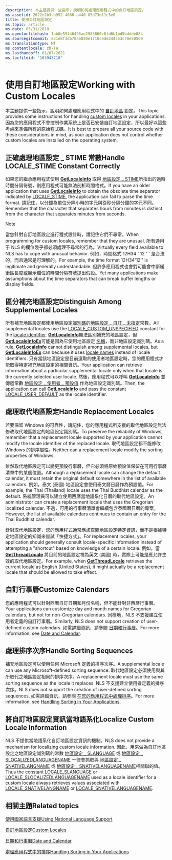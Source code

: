 ```yaml
---
description: 本主題提供一些指示，說明如何處理應用程式中的自訂地區設定。
ms.assetid: 2622e2b3-b952-4666-a440-85d73d11c5e0
title: 使用自訂地區設定
ms.topic: article
ms.date: 05/31/2018
ms.openlocfilehash: 1ab0e59446496ae2985860c0fd6b1bd5bddde084
ms.sourcegitcommit: 831e8f3db78ab820e1710cede244553c70e50500
ms.translationtype: MT
ms.contentlocale: zh-TW
ms.lasthandoff: 01/07/2021
ms.locfileid: "103943718"
---
```

# <a name="working-with-custom-locales"></a><span data-ttu-id="8e48c-103">使用自訂地區設定</span><span class="sxs-lookup"><span data-stu-id="8e48c-103">Working with Custom Locales</span></span>

<span data-ttu-id="8e48c-104">本主題提供一些指示，說明如何處理應用程式中的 [自訂地區](custom-locales.md) 設定。</span><span class="sxs-lookup"><span data-stu-id="8e48c-104">This topic provides some instructions for handling [custom locales](custom-locales.md) in your applications.</span></span> <span data-ttu-id="8e48c-105">因為您的應用程式不會控制作業系統上是否已安裝自訂地區設定，所以最好以這些考慮來準備所有的原始程式碼。</span><span class="sxs-lookup"><span data-stu-id="8e48c-105">It is best to prepare all your source code with these considerations in mind, as your application does not control whether custom locales are installed on the operating system.</span></span>

## <a name="handle-locale_stime-constant-correctly"></a><span data-ttu-id="8e48c-106">正確處理地區設定 \_ STIME 常數</span><span class="sxs-lookup"><span data-stu-id="8e48c-106">Handle LOCALE\_STIME Constant Correctly</span></span>

<span data-ttu-id="8e48c-107">如果您的繼承應用程式使用 [**GetLocaleInfo**](/windows/desktop/api/Winnls/nf-winnls-getlocaleinfoa) 取得 [地區設定 \_ STIME](locale-stime-constants.md)所指出的過時時間分隔符號，則應用程式可能無法剖析時間格式。</span><span class="sxs-lookup"><span data-stu-id="8e48c-107">If you have an older application that uses [**GetLocaleInfo**](/windows/desktop/api/Winnls/nf-winnls-getlocaleinfoa) to obtain the obsolete time separator indicated by [LOCALE\_STIME](locale-stime-constants.md), the application can fail to parse the time format.</span></span> <span data-ttu-id="8e48c-108">請記住，以分鐘為單位分隔小時的字元與從秒分隔分鐘的字元不同。</span><span class="sxs-lookup"><span data-stu-id="8e48c-108">Remember that the character that separates hours from minutes is distinct from the character that separates minutes from seconds.</span></span>

> [!Note]  
> <span data-ttu-id="8e48c-109">當您針對自訂地區設定進行程式設計時，請記住它們不尋常。</span><span class="sxs-lookup"><span data-stu-id="8e48c-109">When programming for custom locales, remember that they are unusual.</span></span> <span data-ttu-id="8e48c-110">所有適用于 NLS 的欄位幾乎都必須處理不尋常的行為。</span><span class="sxs-lookup"><span data-stu-id="8e48c-110">Virtually every field available to NLS has to cope with unusual behavior.</span></span> <span data-ttu-id="8e48c-111">例如，時間格式 12H34 ' 12 ' ' 是合法的，而且通常是可理解的。</span><span class="sxs-lookup"><span data-stu-id="8e48c-111">For example, the time format 12H34'12'' is legitimate and generally understandable.</span></span> <span data-ttu-id="8e48c-112">但許多應用程式也會對可能會中斷緩衝區長度或顯示欄位的時間分隔符號提出假設。</span><span class="sxs-lookup"><span data-stu-id="8e48c-112">Yet many applications make assumptions about the time separators that can break buffer lengths or display fields.</span></span>

 

## <a name="distinguish-among-supplemental-locales"></a><span data-ttu-id="8e48c-113">區分補充地區設定</span><span class="sxs-lookup"><span data-stu-id="8e48c-113">Distinguish Among Supplemental Locales</span></span>

<span data-ttu-id="8e48c-114">所有補充地區設定都使用地區設定[識別碼](locale-identifiers.md)的[地區設定 \_ 自訂 \_ 未指定](locale-custom-constants.md)常數。</span><span class="sxs-lookup"><span data-stu-id="8e48c-114">All supplemental locales use the [LOCALE\_CUSTOM\_UNSPECIFIED](locale-custom-constants.md) constant for the [locale identifier](locale-identifiers.md).</span></span> <span data-ttu-id="8e48c-115">[**GetLocaleInfo**](/windows/desktop/api/Winnls/nf-winnls-getlocaleinfoa)無法區別補充的地區設定，但 [**GetLocaleInfoEx**](/windows/desktop/api/Winnls/nf-winnls-getlocaleinfoex)可能是因為它使用地區設定 [名稱](locale-names.md)，而非地區設定識別碼。</span><span class="sxs-lookup"><span data-stu-id="8e48c-115">As a rule, [**GetLocaleInfo**](/windows/desktop/api/Winnls/nf-winnls-getlocaleinfoa) cannot distinguish among supplemental locales, but [**GetLocaleInfoEx**](/windows/desktop/api/Winnls/nf-winnls-getlocaleinfoex) can because it uses [locale names](locale-names.md) instead of locale identifiers.</span></span> <span data-ttu-id="8e48c-116">只有當該地區設定是目前選取的使用者地區設定時，您的應用程式才能取得特定補充地區設定的相關資訊。</span><span class="sxs-lookup"><span data-stu-id="8e48c-116">Your application can retrieve information about a particular supplemental locale only when that locale is the currently selected user locale.</span></span> <span data-ttu-id="8e48c-117">然後，應用程式可以呼叫 [**GetLocaleInfo**](/windows/desktop/api/Winnls/nf-winnls-getlocaleinfoa) 並傳遞常數 [地區設定 \_ 使用者 \_ 預設值](locale-user-default.md) 作為地區設定識別碼。</span><span class="sxs-lookup"><span data-stu-id="8e48c-117">Then, the application can call [**GetLocaleInfo**](/windows/desktop/api/Winnls/nf-winnls-getlocaleinfoa) and pass the constant [LOCALE\_USER\_DEFAULT](locale-user-default.md) as the locale identifier.</span></span>

## <a name="handle-replacement-locales"></a><span data-ttu-id="8e48c-118">處理取代地區設定</span><span class="sxs-lookup"><span data-stu-id="8e48c-118">Handle Replacement Locales</span></span>

<span data-ttu-id="8e48c-119">若要保留 Windows 的可靠性，請記住，您的應用程式所支援的取代地區設定無法修改取代地區設定的地區設定識別碼。</span><span class="sxs-lookup"><span data-stu-id="8e48c-119">To preserve the reliability of Windows, remember that a replacement locale supported by your application cannot modify the locale identifier of the replaced locale.</span></span> <span data-ttu-id="8e48c-120">取代地區設定都不能修改 Windows 的排序屬性。</span><span class="sxs-lookup"><span data-stu-id="8e48c-120">Neither can a replacement locale modify the sorting properties of Windows.</span></span>

<span data-ttu-id="8e48c-121">雖然取代地區設定可以變更預設行事曆，但它必須將原始預設值保留在可用行事曆清單中的某個位置。</span><span class="sxs-lookup"><span data-stu-id="8e48c-121">Although a replacement locale can change the default calendar, it must retain the original default somewhere in the list of available calendars.</span></span> <span data-ttu-id="8e48c-122">例如，泰文 (泰國) 地區設定會使用泰文曆日曆作為預設值。</span><span class="sxs-lookup"><span data-stu-id="8e48c-122">For example, the Thai (Thailand) locale uses the Thai Buddhist calendar as the default.</span></span> <span data-ttu-id="8e48c-123">系統管理員可以建立使用西曆當地語系化日曆的取代地區設定。</span><span class="sxs-lookup"><span data-stu-id="8e48c-123">An administrator can create a replacement locale that uses the Gregorian localized calendar.</span></span> <span data-ttu-id="8e48c-124">不過，可用的行事曆清單會繼續包含泰國曆日曆的專案。</span><span class="sxs-lookup"><span data-stu-id="8e48c-124">However, the list of available calendars continues to contain an entry for the Thai Buddhist calendar.</span></span>

<span data-ttu-id="8e48c-125">針對取代地區設定，您的應用程式通常應該查閱地區設定特定資訊，而不是根據特定地區設定的知識來嘗試「快捷方式」。</span><span class="sxs-lookup"><span data-stu-id="8e48c-125">For replacement locales, your application should generally consult locale-specific information instead of attempting a "shortcut" based on knowledge of a certain locale.</span></span> <span data-ttu-id="8e48c-126">例如，當 [**GetThreadLocale**](/windows/desktop/api/Winnls/nf-winnls-getthreadlocale) 將目前的地區設定視為英文 (美國) 時，實際上可能是應允許生效的取代地區設定。</span><span class="sxs-lookup"><span data-stu-id="8e48c-126">For example, when [**GetThreadLocale**](/windows/desktop/api/Winnls/nf-winnls-getthreadlocale) retrieves the current locale as English (United States), it might actually be a replacement locale that should be allowed to take effect.</span></span>

## <a name="customize-calendars"></a><span data-ttu-id="8e48c-127">自訂行事曆</span><span class="sxs-lookup"><span data-stu-id="8e48c-127">Customize Calendars</span></span>

<span data-ttu-id="8e48c-128">您的應用程式可以針對西曆自訂日期和月份名稱，但不能針對非西曆行事曆。</span><span class="sxs-lookup"><span data-stu-id="8e48c-128">Your applications can customize day and month names for Gregorian calendars, but not for non-Gregorian calendars.</span></span> <span data-ttu-id="8e48c-129">同樣地，NLS 不支援建立使用者定義的自訂行事曆。</span><span class="sxs-lookup"><span data-stu-id="8e48c-129">Similarly, NLS does not support creation of user-defined custom calendars.</span></span> <span data-ttu-id="8e48c-130">如需詳細資訊，請參閱 [日期和行事曆](date-and-calendar.md)。</span><span class="sxs-lookup"><span data-stu-id="8e48c-130">For more information, see [Date and Calendar](date-and-calendar.md).</span></span>

## <a name="handle-sorting-sequences"></a><span data-ttu-id="8e48c-131">處理排序次序</span><span class="sxs-lookup"><span data-stu-id="8e48c-131">Handle Sorting Sequences</span></span>

<span data-ttu-id="8e48c-132">補充地區設定可以使用任何 Microsoft 定義的排序次序。</span><span class="sxs-lookup"><span data-stu-id="8e48c-132">A supplemental locale can use any Microsoft-defined sorting sequence.</span></span> <span data-ttu-id="8e48c-133">取代地區設定必須使用與其所取代之地區設定相同的排序次序。</span><span class="sxs-lookup"><span data-stu-id="8e48c-133">A replacement locale must use the same sorting sequence as the locale it replaces.</span></span> <span data-ttu-id="8e48c-134">NLS 不支援建立使用者定義的排序次序。</span><span class="sxs-lookup"><span data-stu-id="8e48c-134">NLS does not support the creation of user-defined sorting sequences.</span></span> <span data-ttu-id="8e48c-135">如需詳細資訊，請參閱 [在您的應用程式中處理排序](handling-sorting-in-your-applications.md)。</span><span class="sxs-lookup"><span data-stu-id="8e48c-135">For more information, see [Handling Sorting in Your Applications](handling-sorting-in-your-applications.md).</span></span>

## <a name="localize-custom-locale-information"></a><span data-ttu-id="8e48c-136">將自訂地區設定資訊當地語系化</span><span class="sxs-lookup"><span data-stu-id="8e48c-136">Localize Custom Locale Information</span></span>

<span data-ttu-id="8e48c-137">NLS 不提供當地語系化自訂地區設定資訊的機制。</span><span class="sxs-lookup"><span data-stu-id="8e48c-137">NLS does not provide a mechanism for localizing custom locale information.</span></span> <span data-ttu-id="8e48c-138">因此，用來做為自訂地區設定之地區設定識別碼的常數 [地區設定 \_ SLANGUAGE](locale-slanguage.md) 或 [地區設定 \_ SLOCALIZEDLANGUAGENAME](locale-slocalized-constants.md) 一律會抓取與 [地區設定 \_ SNATIVELANGNAME](locale-snative-constants.md) 或 [地區設定 \_ SNATIVELANGUAGENAME](locale-snative-constants.md)相關聯的值。</span><span class="sxs-lookup"><span data-stu-id="8e48c-138">Thus the constant [LOCALE\_SLANGUAGE](locale-slanguage.md) or [LOCALE\_SLOCALIZEDLANGUAGENAME](locale-slocalized-constants.md) used as a locale identifier for a custom locale always retrieves values associated with [LOCALE\_SNATIVELANGNAME](locale-snative-constants.md) or [LOCALE\_SNATIVELANGUAGENAME](locale-snative-constants.md).</span></span>

## <a name="related-topics"></a><span data-ttu-id="8e48c-139">相關主題</span><span class="sxs-lookup"><span data-stu-id="8e48c-139">Related topics</span></span>

<dl> <dt>

[<span data-ttu-id="8e48c-140">使用國家語言支援</span><span class="sxs-lookup"><span data-stu-id="8e48c-140">Using National Language Support</span></span>](using-national-language-support.md)
</dt> <dt>

[<span data-ttu-id="8e48c-141">自訂地區設定</span><span class="sxs-lookup"><span data-stu-id="8e48c-141">Custom Locales</span></span>](custom-locales.md)
</dt> <dt>

[<span data-ttu-id="8e48c-142">日期和行事曆</span><span class="sxs-lookup"><span data-stu-id="8e48c-142">Date and Calendar</span></span>](date-and-calendar.md)
</dt> <dt>

[<span data-ttu-id="8e48c-143">處理應用程式中的排序</span><span class="sxs-lookup"><span data-stu-id="8e48c-143">Handling Sorting in Your Applications</span></span>](handling-sorting-in-your-applications.md)
</dt> </dl>

 

 



